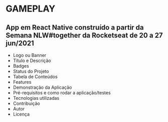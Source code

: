 # GAMEPLAY

## App em React Native construído a partir da Semana NLW#together da Rocketseat de 20 a 27 jun/2021

- Logo ou Banner
- Título e Descrição
- Badges
- Status do Projeto
- Tabela de Conteúdos
- Features
- Demonstração da Aplicação
- Pré-requisitos e como rodar a aplicação/testes
- Tecnologias utilizadas
- Contribuição
- Autor
- Licença